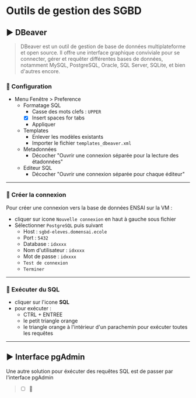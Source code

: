 # Outils de gestion des SGBD

## :arrow_forward: DBeaver

> DBeaver est un outil de gestion de base de données multiplateforme et open source. Il offre une interface graphique conviviale pour se connecter, gérer et requêter différentes bases de données, notamment MySQL, PostgreSQL, Oracle, SQL Server, SQLite, et bien d'autres encore.

### :small_orange_diamond: Configuration

* Menu Fenêtre > Preference
  * Formatage SQL
    * Casse des mots clefs : `UPPER`
    * [x] Insert spaces for tabs
    * Appliquer
  * Templates
    * Enlever les modèles existants
    * Importer le fichier `templates_dbeaver.xml`
  * Metadonnées
    * Décocher "Ouvrir une connexion séparée pour la lecture des étadonnées"
  * Editeur SQL
    * Décocher "Ouvrir une connexion séparée pour chaque éditeur"

---

### :small_orange_diamond: Créer la connexion

Pour créer une connexion vers la base de données ENSAI sur la VM :

* cliquer sur icone `Nouvelle connexion` en haut à gauche sous fichier
* Sélectionner `PostgreSQL` puis suivant
  * Host : `sgbd-eleves.domensai.ecole`
  * Port : `5432`
  * Database : `idxxxx`
  * Nom d'utilisateur : `idxxxx`
  * Mot de passe : `idxxxx`
  * `Test de connexion`
  * `Terminer`

---

### :small_orange_diamond: Exécuter du SQL

* cliquer sur l'icone **SQL**
* pour exécuter :
  * CTRL + ENTREE
  * le petit triangle orange
  * le triangle orange à l'intérieur d'un parachemin pour exécuter toutes les requêtes

---

## :arrow_forward: Interface pgAdmin

Une autre solution pour éxécuter des requêtes SQL est de passer par l'interface pgAdmin

> * [ ] :construction:
